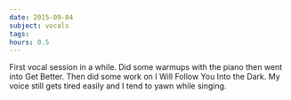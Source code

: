 ```yaml
---
date: 2015-09-04
subject: vocals
tags: 
hours: 0.5
---
```


First vocal session in a while. Did some warmups with the piano then went into Get Better. Then did some work on I Will Follow You Into the Dark. My voice still gets tired easily and I tend to yawn while singing.